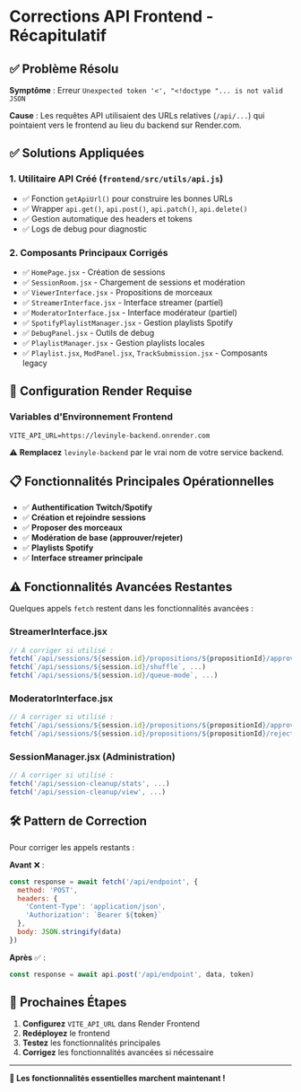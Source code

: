 # Corrections API Frontend - Récapitulatif

## ✅ **Problème Résolu**

**Symptôme** : Erreur `Unexpected token '<', "<!doctype "... is not valid JSON`

**Cause** : Les requêtes API utilisaient des URLs relatives (`/api/...`) qui pointaient vers le frontend au lieu du backend sur Render.com.

## ✅ **Solutions Appliquées**

### **1. Utilitaire API Créé** (`frontend/src/utils/api.js`)
- ✅ Fonction `getApiUrl()` pour construire les bonnes URLs
- ✅ Wrapper `api.get()`, `api.post()`, `api.patch()`, `api.delete()`
- ✅ Gestion automatique des headers et tokens
- ✅ Logs de debug pour diagnostic

### **2. Composants Principaux Corrigés**
- ✅ `HomePage.jsx` - Création de sessions
- ✅ `SessionRoom.jsx` - Chargement de sessions et modération
- ✅ `ViewerInterface.jsx` - Propositions de morceaux
- ✅ `StreamerInterface.jsx` - Interface streamer (partiel)
- ✅ `ModeratorInterface.jsx` - Interface modérateur (partiel)
- ✅ `SpotifyPlaylistManager.jsx` - Gestion playlists Spotify
- ✅ `DebugPanel.jsx` - Outils de debug
- ✅ `PlaylistManager.jsx` - Gestion playlists locales
- ✅ `Playlist.jsx`, `ModPanel.jsx`, `TrackSubmission.jsx` - Composants legacy

## 🔧 **Configuration Render Requise**

### **Variables d'Environnement Frontend**
```env
VITE_API_URL=https://levinyle-backend.onrender.com
```

⚠️ **Remplacez** `levinyle-backend` par le vrai nom de votre service backend.

## 📋 **Fonctionnalités Principales Opérationnelles**

- ✅ **Authentification Twitch/Spotify**
- ✅ **Création et rejoindre sessions**
- ✅ **Proposer des morceaux**
- ✅ **Modération de base (approuver/rejeter)**
- ✅ **Playlists Spotify**
- ✅ **Interface streamer principale**

## ⚠️ **Fonctionnalités Avancées Restantes**

Quelques appels `fetch` restent dans les fonctionnalités avancées :

### **StreamerInterface.jsx**
```javascript
// À corriger si utilisé :
fetch(`/api/sessions/${session.id}/propositions/${propositionId}/approve`, ...)
fetch(`/api/sessions/${session.id}/shuffle`, ...)
fetch(`/api/sessions/${session.id}/queue-mode`, ...)
```

### **ModeratorInterface.jsx**
```javascript
// À corriger si utilisé :
fetch(`/api/sessions/${session.id}/propositions/${propositionId}/approve`, ...)
fetch(`/api/sessions/${session.id}/propositions/${propositionId}/reject`, ...)
```

### **SessionManager.jsx** (Administration)
```javascript
// À corriger si utilisé :
fetch('/api/session-cleanup/stats', ...)
fetch('/api/session-cleanup/view', ...)
```

## 🛠️ **Pattern de Correction**

Pour corriger les appels restants :

**Avant** ❌ :
```javascript
const response = await fetch('/api/endpoint', {
  method: 'POST',
  headers: {
    'Content-Type': 'application/json',
    'Authorization': `Bearer ${token}`
  },
  body: JSON.stringify(data)
})
```

**Après** ✅ :
```javascript
const response = await api.post('/api/endpoint', data, token)
```

## 🚀 **Prochaines Étapes**

1. **Configurez** `VITE_API_URL` dans Render Frontend
2. **Redéployez** le frontend
3. **Testez** les fonctionnalités principales
4. **Corrigez** les fonctionnalités avancées si nécessaire

---

**🎯 Les fonctionnalités essentielles marchent maintenant !** 